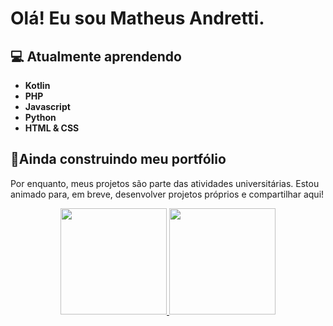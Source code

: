 # Olá! Eu sou Matheus Andretti.

## 💻 Atualmente aprendendo
- **Kotlin**
- **PHP**
- **Javascript**
- **Python**
- **HTML & CSS**

## 💼Ainda construindo meu portfólio

Por enquanto, meus projetos são parte das atividades universitárias. Estou animado para, em breve, desenvolver projetos próprios e compartilhar aqui!

<div align="center">
  <a href="https://github.com/matheusandretti">
    <img height="170em" src="https://github-readme-stats-sigma-five.vercel.app/api?username=matheusandretti&show_icons=true&theme=dark&include_all_commits=true&count_private=true"/>
    <img height="170em" src="https://github-readme-stats.vercel.app/api/top-langs/?username=matheusandretti&langs_count=8&layout=compact&theme=dark"/>
</div>
